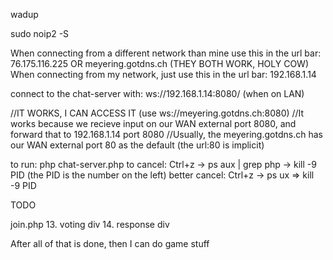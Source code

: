 wadup

sudo noip2 -S

When connecting from a different network than mine use this in the url bar: 76.175.116.225 OR meyering.gotdns.ch (THEY BOTH WORK, HOLY COW)
When connecting from my network, just use this in the url bar: 192.168.1.14

connect to the chat-server with: ws://192.168.1.14:8080/ (when on LAN)


//IT WORKS, I CAN ACCESS IT (use ws://meyering.gotdns.ch:8080)
//It works because we recieve input on our WAN external port 8080, and forward that to 192.168.1.14 port 8080
//Usually, the meyering.gotdns.ch has our WAN external port 80 as the default (the url:80 is implicit)


to run: php chat-server.php
to cancel: Ctrl+z -> ps aux | grep php -> kill -9 PID (the PID is the number on the left)
better cancel: Ctrl+z -> ps ux  => kill -9 PID


TODO

join.php
13. voting div
14. response div

After all of that is done, then I can do game stuff